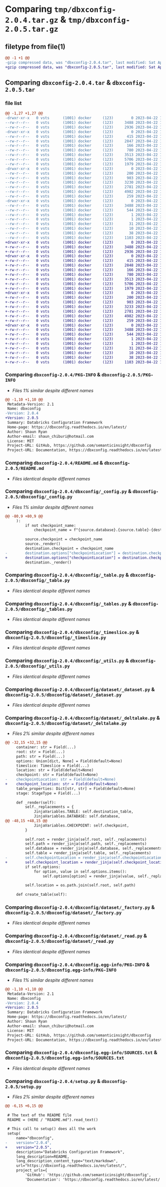 # Comparing `tmp/dbxconfig-2.0.4.tar.gz` & `tmp/dbxconfig-2.0.5.tar.gz`

## filetype from file(1)

```diff
@@ -1 +1 @@
-gzip compressed data, was "dbxconfig-2.0.4.tar", last modified: Sat Apr 22 17:11:31 2023, max compression
+gzip compressed data, was "dbxconfig-2.0.5.tar", last modified: Sat Apr 22 17:18:23 2023, max compression
```

## Comparing `dbxconfig-2.0.4.tar` & `dbxconfig-2.0.5.tar`

### file list

```diff
@@ -1,27 +1,27 @@
-drwxr-xr-x   0 vsts      (1001) docker     (123)        0 2023-04-22 17:11:31.665827 dbxconfig-2.0.4/
--rw-r--r--   0 vsts      (1001) docker     (123)     3488 2023-04-22 17:11:31.665827 dbxconfig-2.0.4/PKG-INFO
--rw-r--r--   0 vsts      (1001) docker     (123)     2936 2023-04-22 17:10:34.000000 dbxconfig-2.0.4/README.md
-drwxr-xr-x   0 vsts      (1001) docker     (123)        0 2023-04-22 17:11:31.661827 dbxconfig-2.0.4/dbxconfig/
--rw-r--r--   0 vsts      (1001) docker     (123)      415 2023-04-22 17:10:34.000000 dbxconfig-2.0.4/dbxconfig/__init__.py
--rw-r--r--   0 vsts      (1001) docker     (123)     2847 2023-04-22 17:10:34.000000 dbxconfig-2.0.4/dbxconfig/_config.py
--rw-r--r--   0 vsts      (1001) docker     (123)      166 2023-04-22 17:10:34.000000 dbxconfig-2.0.4/dbxconfig/_stage_type.py
--rw-r--r--   0 vsts      (1001) docker     (123)      780 2023-04-22 17:10:34.000000 dbxconfig-2.0.4/dbxconfig/_table.py
--rw-r--r--   0 vsts      (1001) docker     (123)     3513 2023-04-22 17:10:34.000000 dbxconfig-2.0.4/dbxconfig/_tables.py
--rw-r--r--   0 vsts      (1001) docker     (123)     5706 2023-04-22 17:10:34.000000 dbxconfig-2.0.4/dbxconfig/_timeslice.py
--rw-r--r--   0 vsts      (1001) docker     (123)     1979 2023-04-22 17:10:34.000000 dbxconfig-2.0.4/dbxconfig/_utils.py
-drwxr-xr-x   0 vsts      (1001) docker     (123)        0 2023-04-22 17:11:31.665827 dbxconfig-2.0.4/dbxconfig/dataset/
--rw-r--r--   0 vsts      (1001) docker     (123)      200 2023-04-22 17:10:34.000000 dbxconfig-2.0.4/dbxconfig/dataset/__init__.py
--rw-r--r--   0 vsts      (1001) docker     (123)      903 2023-04-22 17:10:34.000000 dbxconfig-2.0.4/dbxconfig/dataset/_dataset.py
--rw-r--r--   0 vsts      (1001) docker     (123)     3230 2023-04-22 17:10:34.000000 dbxconfig-2.0.4/dbxconfig/dataset/_deltalake.py
--rw-r--r--   0 vsts      (1001) docker     (123)     2781 2023-04-22 17:10:34.000000 dbxconfig-2.0.4/dbxconfig/dataset/_factory.py
--rw-r--r--   0 vsts      (1001) docker     (123)     4982 2023-04-22 17:10:34.000000 dbxconfig-2.0.4/dbxconfig/dataset/_read.py
--rw-r--r--   0 vsts      (1001) docker     (123)      259 2023-04-22 17:10:34.000000 dbxconfig-2.0.4/dbxconfig/dataset/_write.py
-drwxr-xr-x   0 vsts      (1001) docker     (123)        0 2023-04-22 17:11:31.661827 dbxconfig-2.0.4/dbxconfig.egg-info/
--rw-r--r--   0 vsts      (1001) docker     (123)     3488 2023-04-22 17:11:31.000000 dbxconfig-2.0.4/dbxconfig.egg-info/PKG-INFO
--rw-r--r--   0 vsts      (1001) docker     (123)      544 2023-04-22 17:11:31.000000 dbxconfig-2.0.4/dbxconfig.egg-info/SOURCES.txt
--rw-r--r--   0 vsts      (1001) docker     (123)        1 2023-04-22 17:11:31.000000 dbxconfig-2.0.4/dbxconfig.egg-info/dependency_links.txt
--rw-r--r--   0 vsts      (1001) docker     (123)        1 2023-04-22 17:11:31.000000 dbxconfig-2.0.4/dbxconfig.egg-info/not-zip-safe
--rw-r--r--   0 vsts      (1001) docker     (123)       31 2023-04-22 17:11:31.000000 dbxconfig-2.0.4/dbxconfig.egg-info/requires.txt
--rw-r--r--   0 vsts      (1001) docker     (123)       10 2023-04-22 17:11:31.000000 dbxconfig-2.0.4/dbxconfig.egg-info/top_level.txt
--rw-r--r--   0 vsts      (1001) docker     (123)       38 2023-04-22 17:11:31.665827 dbxconfig-2.0.4/setup.cfg
--rw-r--r--   0 vsts      (1001) docker     (123)     1103 2023-04-22 17:10:34.000000 dbxconfig-2.0.4/setup.py
+drwxr-xr-x   0 vsts      (1001) docker     (123)        0 2023-04-22 17:18:23.240940 dbxconfig-2.0.5/
+-rw-r--r--   0 vsts      (1001) docker     (123)     3488 2023-04-22 17:18:23.240940 dbxconfig-2.0.5/PKG-INFO
+-rw-r--r--   0 vsts      (1001) docker     (123)     2936 2023-04-22 17:17:27.000000 dbxconfig-2.0.5/README.md
+drwxr-xr-x   0 vsts      (1001) docker     (123)        0 2023-04-22 17:18:23.236940 dbxconfig-2.0.5/dbxconfig/
+-rw-r--r--   0 vsts      (1001) docker     (123)      415 2023-04-22 17:17:27.000000 dbxconfig-2.0.5/dbxconfig/__init__.py
+-rw-r--r--   0 vsts      (1001) docker     (123)     2848 2023-04-22 17:17:27.000000 dbxconfig-2.0.5/dbxconfig/_config.py
+-rw-r--r--   0 vsts      (1001) docker     (123)      166 2023-04-22 17:17:27.000000 dbxconfig-2.0.5/dbxconfig/_stage_type.py
+-rw-r--r--   0 vsts      (1001) docker     (123)      780 2023-04-22 17:17:27.000000 dbxconfig-2.0.5/dbxconfig/_table.py
+-rw-r--r--   0 vsts      (1001) docker     (123)     3513 2023-04-22 17:17:27.000000 dbxconfig-2.0.5/dbxconfig/_tables.py
+-rw-r--r--   0 vsts      (1001) docker     (123)     5706 2023-04-22 17:17:27.000000 dbxconfig-2.0.5/dbxconfig/_timeslice.py
+-rw-r--r--   0 vsts      (1001) docker     (123)     1979 2023-04-22 17:17:27.000000 dbxconfig-2.0.5/dbxconfig/_utils.py
+drwxr-xr-x   0 vsts      (1001) docker     (123)        0 2023-04-22 17:18:23.240940 dbxconfig-2.0.5/dbxconfig/dataset/
+-rw-r--r--   0 vsts      (1001) docker     (123)      200 2023-04-22 17:17:27.000000 dbxconfig-2.0.5/dbxconfig/dataset/__init__.py
+-rw-r--r--   0 vsts      (1001) docker     (123)      903 2023-04-22 17:17:27.000000 dbxconfig-2.0.5/dbxconfig/dataset/_dataset.py
+-rw-r--r--   0 vsts      (1001) docker     (123)     3233 2023-04-22 17:17:27.000000 dbxconfig-2.0.5/dbxconfig/dataset/_deltalake.py
+-rw-r--r--   0 vsts      (1001) docker     (123)     2781 2023-04-22 17:17:27.000000 dbxconfig-2.0.5/dbxconfig/dataset/_factory.py
+-rw-r--r--   0 vsts      (1001) docker     (123)     4982 2023-04-22 17:17:27.000000 dbxconfig-2.0.5/dbxconfig/dataset/_read.py
+-rw-r--r--   0 vsts      (1001) docker     (123)      259 2023-04-22 17:17:27.000000 dbxconfig-2.0.5/dbxconfig/dataset/_write.py
+drwxr-xr-x   0 vsts      (1001) docker     (123)        0 2023-04-22 17:18:23.236940 dbxconfig-2.0.5/dbxconfig.egg-info/
+-rw-r--r--   0 vsts      (1001) docker     (123)     3488 2023-04-22 17:18:23.000000 dbxconfig-2.0.5/dbxconfig.egg-info/PKG-INFO
+-rw-r--r--   0 vsts      (1001) docker     (123)      544 2023-04-22 17:18:23.000000 dbxconfig-2.0.5/dbxconfig.egg-info/SOURCES.txt
+-rw-r--r--   0 vsts      (1001) docker     (123)        1 2023-04-22 17:18:23.000000 dbxconfig-2.0.5/dbxconfig.egg-info/dependency_links.txt
+-rw-r--r--   0 vsts      (1001) docker     (123)        1 2023-04-22 17:18:23.000000 dbxconfig-2.0.5/dbxconfig.egg-info/not-zip-safe
+-rw-r--r--   0 vsts      (1001) docker     (123)       31 2023-04-22 17:18:23.000000 dbxconfig-2.0.5/dbxconfig.egg-info/requires.txt
+-rw-r--r--   0 vsts      (1001) docker     (123)       10 2023-04-22 17:18:23.000000 dbxconfig-2.0.5/dbxconfig.egg-info/top_level.txt
+-rw-r--r--   0 vsts      (1001) docker     (123)       38 2023-04-22 17:18:23.240940 dbxconfig-2.0.5/setup.cfg
+-rw-r--r--   0 vsts      (1001) docker     (123)     1103 2023-04-22 17:17:27.000000 dbxconfig-2.0.5/setup.py
```

### Comparing `dbxconfig-2.0.4/PKG-INFO` & `dbxconfig-2.0.5/PKG-INFO`

 * *Files 1% similar despite different names*

```diff
@@ -1,10 +1,10 @@
 Metadata-Version: 2.1
 Name: dbxconfig
-Version: 2.0.4
+Version: 2.0.5
 Summary: Databricks Configuration Framework
 Home-page: https://dbxconfig.readthedocs.io/en/latest/
 Author: Shaun Ryan
 Author-email: shaun_chiburi@hotmail.com
 License: MIT
 Project-URL: GitHub, https://github.com/semanticinsight/dbxconfig
 Project-URL: Documentation, https://dbxconfig.readthedocs.io/en/latest/
```

### Comparing `dbxconfig-2.0.4/README.md` & `dbxconfig-2.0.5/README.md`

 * *Files identical despite different names*

### Comparing `dbxconfig-2.0.4/dbxconfig/_config.py` & `dbxconfig-2.0.5/dbxconfig/_config.py`

 * *Files 1% similar despite different names*

```diff
@@ -80,9 +80,9 @@
     ):
         if not checkpoint_name:
             checkpoint_name = f"{source.database}.{source.table}-{destination.database}.{destination.table}"
 
         source.checkpoint = checkpoint_name
         source._render()
         destination.checkpoint = checkpoint_name
-        destination.options["checkpointLocation"] = destination.checkpointLocation
+        destination.options["checkpointLocation"] = destination.checkpoint_location
         destination._render()
```

### Comparing `dbxconfig-2.0.4/dbxconfig/_table.py` & `dbxconfig-2.0.5/dbxconfig/_table.py`

 * *Files identical despite different names*

### Comparing `dbxconfig-2.0.4/dbxconfig/_tables.py` & `dbxconfig-2.0.5/dbxconfig/_tables.py`

 * *Files identical despite different names*

### Comparing `dbxconfig-2.0.4/dbxconfig/_timeslice.py` & `dbxconfig-2.0.5/dbxconfig/_timeslice.py`

 * *Files identical despite different names*

### Comparing `dbxconfig-2.0.4/dbxconfig/_utils.py` & `dbxconfig-2.0.5/dbxconfig/_utils.py`

 * *Files identical despite different names*

### Comparing `dbxconfig-2.0.4/dbxconfig/dataset/_dataset.py` & `dbxconfig-2.0.5/dbxconfig/dataset/_dataset.py`

 * *Files identical despite different names*

### Comparing `dbxconfig-2.0.4/dbxconfig/dataset/_deltalake.py` & `dbxconfig-2.0.5/dbxconfig/dataset/_deltalake.py`

 * *Files 2% similar despite different names*

```diff
@@ -32,15 +32,15 @@
     container: str = Field(...)
     root: str = Field(...)
     path: str = Field(...)
     options: Union[dict, None] = Field(default=None)
     timeslice: Timeslice = Field(...)
     location: str = Field(default=None)
     checkpoint: str = Field(default=None)
-    checkpointLocation: str = Field(default=None)
+    checkpoint_location: str = Field(default=None)
     table_properties: Dict[str, str] = Field(default=None)
     stage: StageType = Field(...)
 
     def _render(self):
         self._replacements = {
             JinjaVariables.TABLE: self.destination_table,
             JinjaVariables.DATABASE: self.database,
@@ -48,15 +48,15 @@
             JinjaVariables.CHECKPOINT: self.checkpoint,
         }
 
         self.root = render_jinja(self.root, self._replacements)
         self.path = render_jinja(self.path, self._replacements)
         self.database = render_jinja(self.database, self._replacements)
         self.table = render_jinja(self.table, self._replacements)
-        self.checkpointLocation = render_jinja(self.checkpointLocation, self._replacements)
+        self.checkpoint_location = render_jinja(self.checkpoint_location, self._replacements)
         if self.options:
             for option, value in self.options.items():
                 self.options[option] = render_jinja(value, self._replacements)
 
         self.location = os.path.join(self.root, self.path)
 
     def create_table(self):
```

### Comparing `dbxconfig-2.0.4/dbxconfig/dataset/_factory.py` & `dbxconfig-2.0.5/dbxconfig/dataset/_factory.py`

 * *Files identical despite different names*

### Comparing `dbxconfig-2.0.4/dbxconfig/dataset/_read.py` & `dbxconfig-2.0.5/dbxconfig/dataset/_read.py`

 * *Files identical despite different names*

### Comparing `dbxconfig-2.0.4/dbxconfig.egg-info/PKG-INFO` & `dbxconfig-2.0.5/dbxconfig.egg-info/PKG-INFO`

 * *Files 1% similar despite different names*

```diff
@@ -1,10 +1,10 @@
 Metadata-Version: 2.1
 Name: dbxconfig
-Version: 2.0.4
+Version: 2.0.5
 Summary: Databricks Configuration Framework
 Home-page: https://dbxconfig.readthedocs.io/en/latest/
 Author: Shaun Ryan
 Author-email: shaun_chiburi@hotmail.com
 License: MIT
 Project-URL: GitHub, https://github.com/semanticinsight/dbxconfig
 Project-URL: Documentation, https://dbxconfig.readthedocs.io/en/latest/
```

### Comparing `dbxconfig-2.0.4/dbxconfig.egg-info/SOURCES.txt` & `dbxconfig-2.0.5/dbxconfig.egg-info/SOURCES.txt`

 * *Files identical despite different names*

### Comparing `dbxconfig-2.0.4/setup.py` & `dbxconfig-2.0.5/setup.py`

 * *Files 2% similar despite different names*

```diff
@@ -6,15 +6,15 @@
 
 # The text of the README file
 README = (HERE / "README.md").read_text()
 
 # This call to setup() does all the work
 setup(
     name="dbxconfig",
-    version="2.0.4",
+    version="2.0.5",
     description="Databricks Configuration Framework",
     long_description=README,
     long_description_content_type="text/markdown",
     url="https://dbxconfig.readthedocs.io/en/latest/",
     project_urls={
         'GitHub': 'https://github.com/semanticinsight/dbxconfig',
         'Documentation': 'https://dbxconfig.readthedocs.io/en/latest/'
```

